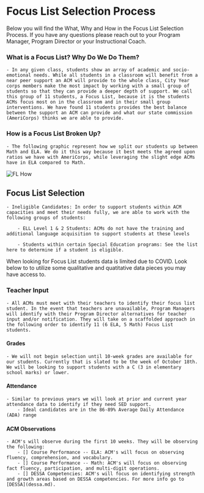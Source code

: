 # Focus List Selection Process

Below you will find the What, Why and How in the Focus List Selection Process. If you have any questions please reach out to your Program Manager, Program Director or your Instructional Coach. 


### What is a Focus List? Why Do We Do Them?

    - In any given class, students show an array of academic and socio-emotional needs​. While all students in a classroom will benefit from a near peer support an ACM will provide to the whole class, City Year corps members make the most impact by working with a small group of students so that they can provide a deeper depth of support. We call this group of 11 students, a Focus List, because it is the students ACMs focus most on in the classroom and in their small group interventions. We have found 11 students provides the best balance between the support an ACM can provide and what our state commission (AmeriCorps) thinks we are able to provide.   

### How is a Focus List Broken Up?

    - The following graphic represent how we split our students up between Math and ELA. We do it this way because it best meets the agreed upon ratios we have with AmeriCorps, while leveraging the slight edge ACMs have in ELA compared to Math.  

![FL How](/_images/FLHow.PNG)

## Focus List Selection

    - Ineligible Candidates: In order to support students within ACM capacities and meet their needs fully, we are able to work with the following groups of students: 

        - ELL Level 1 & 2 Students: ACMs do not have the training and additional language acquisition to support students at these levels 

        - Students within certain Special Education programs: See the list here to determine if a student is eligible.  
    
When looking for Focus List students data is limited due to COVID. Look below to to utilize some qualitative and quatitative data pieces you may have access to.
    
### Teacher Input
    - All ACMs must meet with their teachers to identify their focus list student. In the event that teachers are unavailable, Program Managers will identify with their Program Director alternatives for teacher input and/or notification. They will take on a scaffolded approach in the following order to identify 11 (6 ELA, 5 Math) Focus List students.

#### Grades
    - We will not begin selection until 10-week grades are available for our students. Currently that is slated to be the week of October 18th. We will be looking to support students with a C (3 in elementary school marks) or lower.  
    
#### Attendance
    - Similar to previous years we will look at prior and current year attendance data to identify if they need SED support.
        - Ideal candidates are in the 86-89% Average Daily Attendance (ADA) range

#### ACM Observations
    - ACM's will observe during the first 10 weeks. They will be observing the following:
        - [] Course Performance -- ELA: ACM's will focus on observing fluency, comprehension, and vocabulary.
        - [] Course Performance -- Math: ACM's will focus on observing fact fluency, participation, and multi-digit operations.
        - [] DESSA Competencies: ACM's will focus on identifying strength and growth areas based on DESSA competencies. For more info go to [DESSA](dessa.md).